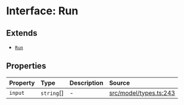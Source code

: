 # Interface: Run

## Extends

- [`Run`](../../Base/interfaces/Run.md)

## Properties

| Property | Type | Description | Source |
| :------ | :------ | :------ | :------ |
| `input` | `string`[] | - | [src/model/types.ts:243](https://github.com/dexaai/llm-tools/blob/0d08c9c/src/model/types.ts#L243) |
